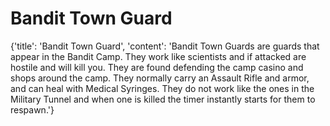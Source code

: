 
# Bandit Town Guard

{'title': 'Bandit Town Guard', 'content': 'Bandit Town Guards are guards that appear in the Bandit Camp. They work like scientists and if attacked are hostile and will kill you. They are found defending the camp casino and shops around the camp. They normally carry an Assault Rifle and armor, and can heal with Medical Syringes. They do not work like the ones in the Military Tunnel and when one is killed the timer instantly starts for them to respawn.'}

